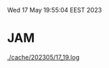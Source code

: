 Wed 17 May 19:55:04 EEST 2023
# JAM
<a href='./cache/202305/17_19.log'>./cache/202305/17_19.log</a>

